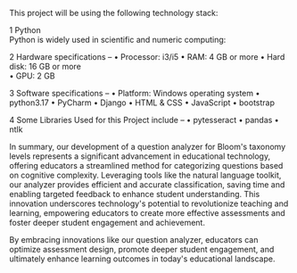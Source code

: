 This project will be using the following technology stack:	
			
1 Python  
Python is widely used in scientific and numeric computing: 

2 Hardware specifications –
•	Processor: i3/i5
•	RAM:  4 GB or more
•	Hard disk: 16 GB or more  
•	GPU: 2 GB
  
3 Software specifications –
•	Platform: Windows operating system
•	python3.17
•	PyCharm 
•	Django
•	HTML & CSS 
•	JavaScript
•	bootstrap
 
4 Some Libraries Used for this Project include –
•	pytesseract 
•	pandas
•	ntlk


In summary, our development of a question analyzer for Bloom's taxonomy levels represents a significant advancement in educational technology,
offering educators a streamlined method for categorizing questions based on cognitive complexity. 
Leveraging tools like the natural language toolkit, our analyzer provides efficient and accurate classification,
saving time and enabling targeted feedback to enhance student understanding. This innovation underscores technology's potential to revolutionize teaching and learning,
empowering educators to create more effective assessments and foster deeper student engagement and achievement.

By embracing innovations like our question analyzer, educators can optimize assessment design, 
promote deeper student engagement, and ultimately enhance learning outcomes in today's educational landscape.
